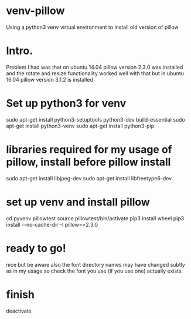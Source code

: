 # venv-pillow
Using a python3 venv virtual environment to install old version of pillow

# Intro.
Problem I had was that on ubuntu 14.04 pillow version 2.3.0 was installed and the rotate and resize 
functionality worked well with that but in ubuntu 16.04 pillow version 3.1.2 is installed

# Set up python3 for venv
sudo apt-get install python3-setuptools python3-dev build-essential
sudo apt-get install python3-venv
sudo apt-get install python3-pip

# libraries required for my usage of pillow, install before pillow install
sudo apt-get install libjpeg-dev
sudo apt-get install libfreetype6-dev

# set up venv and install pillow
cd <your venv root directory name>
pyvenv pillowtest
source pillowtest/bin/activate
pip3 install wheel 
pip3 install --no-cache-dir -I pillow==2.3.0

# ready to go!
nice but be aware also the font directory names may have changed subtly as in my usage 
so check the font you use (if you use one) actually exists.

# finish
deactivate
